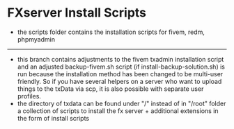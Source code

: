 # FXserver Install Scripts

- the scripts folder contains the installation scripts for fivem, redm, phpmyadmin 
------
- this branch contains adjustments to the fivem txadmin installation script and an adjusted backup-fivem.sh script (if install-backup-solution.sh) is run because the installation method has been changed to be multi-user friendly. So if you have several helpers on a server who want to upload things to the txData via scp, it is also possible with separate user profiles.
- the directory of txdata can be found under "/" instead of in "/root" folder
a collection of scripts to install the fx server + additional extensions in the form of install scripts
